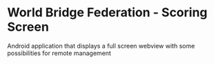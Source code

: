 World Bridge Federation - Scoring Screen
========================================

Android application that displays a full screen webview with some possibilities for remote management

